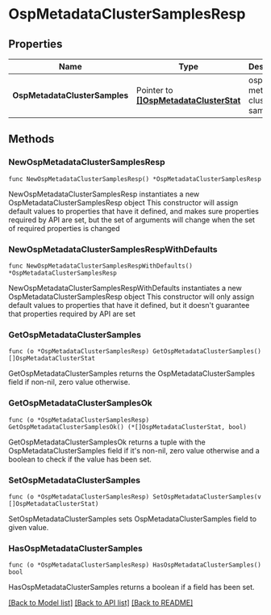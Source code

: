 # OspMetadataClusterSamplesResp

## Properties

Name | Type | Description | Notes
------------ | ------------- | ------------- | -------------
**OspMetadataClusterSamples** | Pointer to [**[]OspMetadataClusterStat**](OspMetadataClusterStat.md) | osp metadata cluster samples | [optional] 

## Methods

### NewOspMetadataClusterSamplesResp

`func NewOspMetadataClusterSamplesResp() *OspMetadataClusterSamplesResp`

NewOspMetadataClusterSamplesResp instantiates a new OspMetadataClusterSamplesResp object
This constructor will assign default values to properties that have it defined,
and makes sure properties required by API are set, but the set of arguments
will change when the set of required properties is changed

### NewOspMetadataClusterSamplesRespWithDefaults

`func NewOspMetadataClusterSamplesRespWithDefaults() *OspMetadataClusterSamplesResp`

NewOspMetadataClusterSamplesRespWithDefaults instantiates a new OspMetadataClusterSamplesResp object
This constructor will only assign default values to properties that have it defined,
but it doesn't guarantee that properties required by API are set

### GetOspMetadataClusterSamples

`func (o *OspMetadataClusterSamplesResp) GetOspMetadataClusterSamples() []OspMetadataClusterStat`

GetOspMetadataClusterSamples returns the OspMetadataClusterSamples field if non-nil, zero value otherwise.

### GetOspMetadataClusterSamplesOk

`func (o *OspMetadataClusterSamplesResp) GetOspMetadataClusterSamplesOk() (*[]OspMetadataClusterStat, bool)`

GetOspMetadataClusterSamplesOk returns a tuple with the OspMetadataClusterSamples field if it's non-nil, zero value otherwise
and a boolean to check if the value has been set.

### SetOspMetadataClusterSamples

`func (o *OspMetadataClusterSamplesResp) SetOspMetadataClusterSamples(v []OspMetadataClusterStat)`

SetOspMetadataClusterSamples sets OspMetadataClusterSamples field to given value.

### HasOspMetadataClusterSamples

`func (o *OspMetadataClusterSamplesResp) HasOspMetadataClusterSamples() bool`

HasOspMetadataClusterSamples returns a boolean if a field has been set.


[[Back to Model list]](../README.md#documentation-for-models) [[Back to API list]](../README.md#documentation-for-api-endpoints) [[Back to README]](../README.md)


